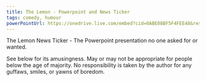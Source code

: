 ```yaml
---
title: The Lemon - Powerpoint and News Ticker
tags: comedy, humour
powerPointUrl: https://onedrive.live.com/embed?cid=0ABE08BF5F4FEE48&resid=ABE08BF5F4FEE48%2118790&authkey=AP-hYO3rzS2BNvI&em=2
---
```


The Lemon News Ticker - The Powerpoint presentation no one asked for or wanted.

See below for its amusingness. May or may not be appropriate for people below the age of majority. No responsibility is taken by the author for any guffaws, smiles, or yawns of boredom.
